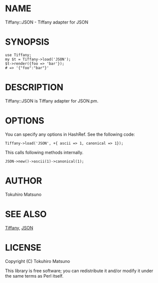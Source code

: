 # NAME

Tiffany::JSON - Tiffany adapter for JSON

# SYNOPSIS

    use Tiffany;
    my $t = Tiffany->load('JSON');
    $t->render({foo => 'bar'});
    # => '{"foo":"bar"}'

# DESCRIPTION

Tiffany::JSON is Tiffany adapter for JSON.pm.

# OPTIONS

You can specify any options in HashRef. See the following code:

    Tiffany->load('JSON', +{ ascii => 1, canonical => 1});

This calls following methods internally.

    JSON->new()->ascii(1)->canonical(1);

# AUTHOR

Tokuhiro Matsuno <tokuhirom AAJKLFJEF GMAIL COM>

# SEE ALSO

[Tiffany](http://search.cpan.org/perldoc?Tiffany), [JSON](http://search.cpan.org/perldoc?JSON)

# LICENSE

Copyright (C) Tokuhiro Matsuno

This library is free software; you can redistribute it and/or modify
it under the same terms as Perl itself.